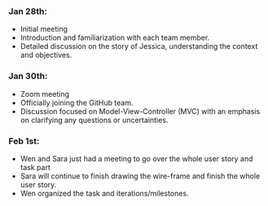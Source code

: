### Jan 28th:

  - Initial meeting 
  - Introduction and familiarization with each team member.
  - Detailed discussion on the story of Jessica, understanding the context and objectives.


### Jan 30th:

  - Zoom meeting
  - Officially joining the GitHub team.
  - Discussion focused on Model-View-Controller (MVC) with an emphasis on clarifying any questions or uncertainties.

### Feb 1st: 
  - Wen and Sara just had a meeting to go over the whole user story and task part
  - Sara will continue to finish drawing the wire-frame and finish the whole user story.
  - Wen organized the task and iterations/milestones. 
